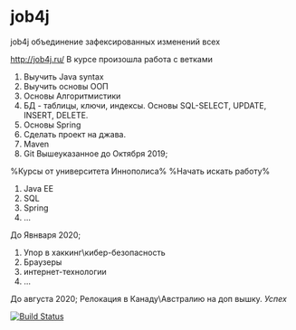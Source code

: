 # job4j
job4j
объединение зафексированных изменений всех

http://job4j.ru/
В курсе произошла работа с ветками

1) Выучить Java syntax
2) Выучить основы ООП
3) Основы Алгоритмистики
4) БД - таблицы, ключи, индексы. Основы SQL-SELECT, UPDATE, INSERT, DELETE.
5) Основы Spring
6) Сделать проект на джава.
7) Maven
8) Git
Вышеуказанное до Октября 2019;

%Курсы от университета Иннополиса%
%Начать искать работу%

1) Java EE
2) SQL
3) Spring
4) ...

До Явнваря 2020;

1) Упор в хаккинг\кибер-безопасность
2) Браузеры
3) интернет-технологии
4) ...

До августа 2020;
Релокация в Канаду\Австралию на доп вышку.
*Успех*

[![Build Status](https://travis-ci.org/Vempari/job4j.svg?branch=master)](https://travis-ci.org/Vempari/job4j)